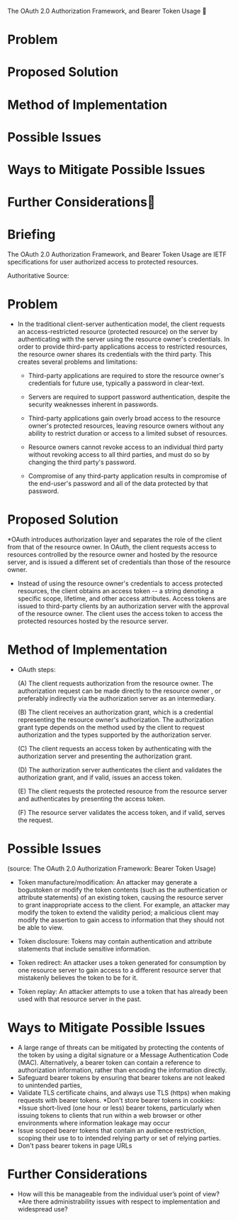  
The OAuth 2.0 Authorization Framework, and Bearer Token Usage
 
# Problem
# Proposed Solution
# Method of Implementation
# Possible Issues
# Ways to Mitigate Possible Issues
# Further Considerations

# Briefing 

The OAuth 2.0 Authorization Framework, and Bearer Token Usage are IETF specifications for user authorized access to protected resources. 

Authoritative Source: 


# Problem
* In the traditional client-server authentication model, the client requests an access-restricted resource (protected resource) on the server by authenticating with the server using the resource owner's credentials.  In order to provide third-party applications access to restricted resources, the resource owner shares its credentials with the third party.  This creates several problems and limitations:
 
   * Third-party applications are required to store the resource
  	owner's credentials for future use, typically a password in
  	clear-text.
 
   *  Servers are required to support password authentication, despite
  	the security weaknesses inherent in passwords.
 
   *  Third-party applications gain overly broad access to the resource
  	owner's protected resources, leaving resource owners without any
  	ability to restrict duration or access to a limited subset of
  	resources.
 
   *  Resource owners cannot revoke access to an individual third party
  	without revoking access to all third parties, and must do so by
  	changing the third party's password.
 
   * Compromise of any third-party application results in compromise of
  	the end-user's password and all of the data protected by that
  	password.
 
# Proposed Solution
*OAuth introduces authorization layer and separates the role of the client from that of the resource owner.  In OAuth, the client requests access to resources controlled by the resource owner and hosted by the resource server, and is issued a different set of credentials than those of the resource owner.
 
  * Instead of using the resource owner's credentials to access protected resources, the client obtains an access token -- a string denoting a specific scope, lifetime, and other access attributes.  Access tokens are issued to third-party clients by an authorization server with the approval of the resource owner.  The client uses the access token to access the protected resources hosted by the resource server.
 
# Method of Implementation
* OAuth steps:
 
   (A)  The client requests authorization from the resource owner.  The
    	authorization request can be made directly to the resource owner , or preferably indirectly via the authorization server as an intermediary.
 
   (B)  The client receives an authorization grant, which is a credential representing the resource owner's authorization. The authorization grant type depends on the method used by the client to request authorization and the types supported by the authorization server.
 
   (C)  The client requests an access token by authenticating with the authorization server and presenting the authorization grant.
 
   (D)  The authorization server authenticates the client and validates the authorization grant, and if valid, issues an access token.
 
   (E)  The client requests the protected resource from the resource server and authenticates by presenting the access token.
 
   (F)  The resource server validates the access token, and if valid, serves the request.
 
# Possible Issues 
 (source: The OAuth 2.0 Authorization Framework: Bearer Token Usage)
 
* Token manufacture/modification:  An attacker may generate a bogustoken or modify the token contents (such as the authentication or attribute statements) of an existing token, causing the resource server to grant inappropriate access to the client.  For example, an attacker may modify the token to extend the validity period; a malicious client may modify the assertion to gain access to information that they should not be able to view.
 
 *  Token disclosure:  Tokens may contain authentication and attribute statements that include sensitive information.
 
  * Token redirect:  An attacker uses a token generated for consumption by one resource server to gain access to a different resource server that mistakenly believes the token to be for it.
 
 *  Token replay:  An attacker attempts to use a token that has already been used with that resource server in the past.
 
# Ways to Mitigate Possible Issues
* A large range of threats can be mitigated by protecting the contents
   of the token by using a digital signature or a Message Authentication
   Code (MAC).  Alternatively, a bearer token can contain a reference to
   authorization information, rather than encoding the information
   directly.
* Safeguard bearer tokens by ensuring that bearer tokens are not leaked to unintended parties,
* Validate TLS certificate chains, and always use TLS (https) when making requests with bearer tokens. 
*Don't store bearer tokens in cookies: 
*Issue short-lived (one hour or less) bearer tokens, particularly when
  	issuing tokens to clients that run within a web browser or other
  	environments where information leakage may occur
* Issue scoped bearer tokens that contain an audience restriction, scoping their use to to intended relying party or set of relying parties.
* Don't pass bearer tokens in page URLs
 
# Further Considerations
* How will this be manageable from the individual user’s point of view?
*Are there administrability issues with respect to implementation and widespread use?
 

 
 

